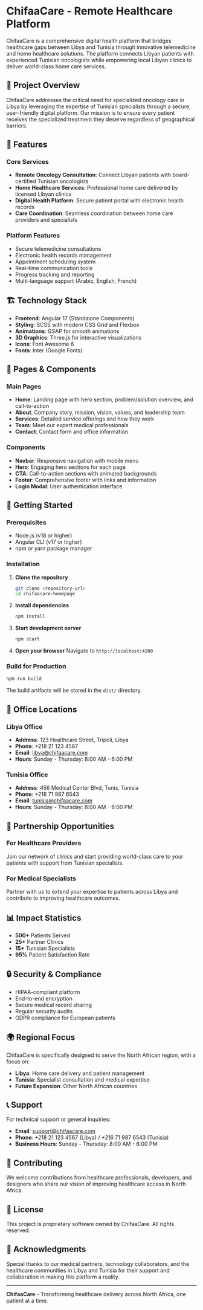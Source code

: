 # ChifaaCare - Remote Healthcare Platform

ChifaaCare is a comprehensive digital health platform that bridges healthcare gaps between Libya and Tunisia through innovative telemedicine and home healthcare solutions. The platform connects Libyan patients with experienced Tunisian oncologists while empowering local Libyan clinics to deliver world-class home care services.

## 🌟 Project Overview

ChifaaCare addresses the critical need for specialized oncology care in Libya by leveraging the expertise of Tunisian specialists through a secure, user-friendly digital platform. Our mission is to ensure every patient receives the specialized treatment they deserve regardless of geographical barriers.

## 🚀 Features

### Core Services
- **Remote Oncology Consultation**: Connect Libyan patients with board-certified Tunisian oncologists
- **Home Healthcare Services**: Professional home care delivered by licensed Libyan clinics
- **Digital Health Platform**: Secure patient portal with electronic health records
- **Care Coordination**: Seamless coordination between home care providers and specialists

### Platform Features
- Secure telemedicine consultations
- Electronic health records management
- Appointment scheduling system
- Real-time communication tools
- Progress tracking and reporting
- Multi-language support (Arabic, English, French)

## 🏗️ Technology Stack

- **Frontend**: Angular 17 (Standalone Components)
- **Styling**: SCSS with modern CSS Grid and Flexbox
- **Animations**: GSAP for smooth animations
- **3D Graphics**: Three.js for interactive visualizations
- **Icons**: Font Awesome 6
- **Fonts**: Inter (Google Fonts)

## 📱 Pages & Components

### Main Pages
- **Home**: Landing page with hero section, problem/solution overview, and call-to-action
- **About**: Company story, mission, vision, values, and leadership team
- **Services**: Detailed service offerings and how they work
- **Team**: Meet our expert medical professionals
- **Contact**: Contact form and office information

### Components
- **Navbar**: Responsive navigation with mobile menu
- **Hero**: Engaging hero sections for each page
- **CTA**: Call-to-action sections with animated backgrounds
- **Footer**: Comprehensive footer with links and information
- **Login Modal**: User authentication interface

## 🚀 Getting Started

### Prerequisites
- Node.js (v18 or higher)
- Angular CLI (v17 or higher)
- npm or yarn package manager

### Installation

1. **Clone the repository**
   ```bash
   git clone <repository-url>
   cd chifaacare-homepage
   ```

2. **Install dependencies**
   ```bash
   npm install
   ```

3. **Start development server**
   ```bash
   npm start
   ```

4. **Open your browser**
   Navigate to `http://localhost:4200`

### Build for Production

```bash
npm run build
```

The build artifacts will be stored in the `dist/` directory.

## 🏢 Office Locations

### Libya Office
- **Address**: 123 Healthcare Street, Tripoli, Libya
- **Phone**: +218 21 123 4567
- **Email**: libya@chifaacare.com
- **Hours**: Sunday - Thursday: 8:00 AM - 6:00 PM

### Tunisia Office
- **Address**: 456 Medical Center Blvd, Tunis, Tunisia
- **Phone**: +216 71 987 6543
- **Email**: tunisia@chifaacare.com
- **Hours**: Sunday - Thursday: 8:00 AM - 6:00 PM

## 🤝 Partnership Opportunities

### For Healthcare Providers
Join our network of clinics and start providing world-class care to your patients with support from Tunisian specialists.

### For Medical Specialists
Partner with us to extend your expertise to patients across Libya and contribute to improving healthcare outcomes.

## 📊 Impact Statistics

- **500+** Patients Served
- **25+** Partner Clinics
- **15+** Tunisian Specialists
- **95%** Patient Satisfaction Rate

## 🔒 Security & Compliance

- HIPAA-compliant platform
- End-to-end encryption
- Secure medical record sharing
- Regular security audits
- GDPR compliance for European patients

## 🌍 Regional Focus

ChifaaCare is specifically designed to serve the North African region, with a focus on:
- **Libya**: Home care delivery and patient management
- **Tunisia**: Specialist consultation and medical expertise
- **Future Expansion**: Other North African countries

## 📞 Support

For technical support or general inquiries:
- **Email**: support@chifaacare.com
- **Phone**: +218 21 123 4567 (Libya) / +216 71 987 6543 (Tunisia)
- **Business Hours**: Sunday - Thursday: 8:00 AM - 6:00 PM

## 🤝 Contributing

We welcome contributions from healthcare professionals, developers, and designers who share our vision of improving healthcare access in North Africa.

## 📄 License

This project is proprietary software owned by ChifaaCare. All rights reserved.

## 🙏 Acknowledgments

Special thanks to our medical partners, technology collaborators, and the healthcare communities in Libya and Tunisia for their support and collaboration in making this platform a reality.

---

**ChifaaCare** - Transforming healthcare delivery across North Africa, one patient at a time.
